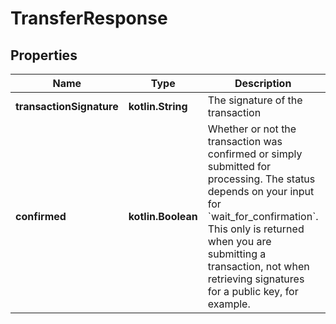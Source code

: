 
# TransferResponse

## Properties
Name | Type | Description | Notes
------------ | ------------- | ------------- | -------------
**transactionSignature** | **kotlin.String** | The signature of the transaction |  [optional]
**confirmed** | **kotlin.Boolean** | Whether or not the transaction was confirmed or simply submitted for processing. The status depends on your input for &#x60;wait_for_confirmation&#x60;. This only is returned when you are submitting a transaction, not when retrieving signatures for a public key, for example. |  [optional]



